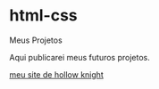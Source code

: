 # html-css
 Meus Projetos

 Aqui publicarei meus futuros projetos.

<a href="projetos/sitehollowknight/home.html"> meu site de hollow knight</a>